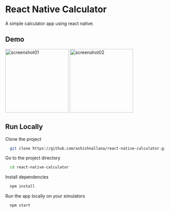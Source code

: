 # React Native Calculator
A simple calculator app using react native.

## Demo

<img src="https://firebasestorage.googleapis.com/v0/b/test-576b6.appspot.com/o/1.jpeg?alt=media&token=e29b29c2-2574-410c-ab2d-d39c925558f1" alt="screenshot01" width="200"/>

<img src="https://firebasestorage.googleapis.com/v0/b/test-576b6.appspot.com/o/2.jpeg?alt=media&token=ea0faa87-c236-4ea7-b886-88c8a5fe2698" alt="screenshot02" width="200"/>

## Run Locally

Clone the project

```bash
  git clone https://github.com/ashishnallana/react-native-calculator.git
```

Go to the project directory

```bash
  cd react-native-calculator
```

Install dependencies 

```bash
  npm install
```

Run the app locally on your simulators

```bash
  npm start
```



